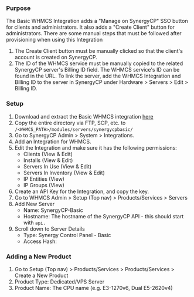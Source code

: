 ### Purpose

The Basic WHMCS Integration adds a "Manage on SynergyCP" SSO button for clients and administrators. It also adds a "Create Client" button for administrators. There are some manual steps that must be followed after provisioning when using this Integration

 1. The Create Client button must be manually clicked so that the client's account is created on SynergyCP.
 2. The ID of the WHMCS service must be manually copied to the related SynergyCP server's Billing ID field. The WHMCS service's ID can be found in the URL. To link the server, add the WHMCS Integration and Billing ID to the server in SynergyCP under Hardware > Servers > Edit > Billing ID.

### Setup

 1. Download and extract the Basic WHMCS integration [here](https://install.synergycp.com/bm/integration/whmcs/synergycpbasic.zip)
 2. Copy the entire directory via FTP, SCP, etc. to `/<WHMCS_PATH>/modules/servers/synergycpbasic/`
 3. Go to SynergyCP Admin > System > Integrations.
 4. Add an Integration for WHMCS.
 5. Edit the Integration and make sure it has the following permissions:
     - Clients (View & Edit)
     - Installs (View & Edit)
     - Servers In Use (View & Edit)
     - Servers In Inventory (View & Edit)
     - IP Entities (View)
     - IP Groups (View)
 6. Create an API Key for the Integration, and copy the key.
 7. Go to WHMCS Admin > Setup (Top nav) > Products/Services > Servers
 8. Add New Server
     - Name: SynergyCP-Basic
     - Hostname: The hostname of the SynergyCP API - this should start with `api.`
 9. Scroll down to Server Details
     - Type: Synergy Control Panel - Basic
     - Access Hash: <API Key of SynergyCP Integration>

### Adding a New Product

1. Go to Setup (Top nav) > Products/Services > Products/Services > Create a New Product
2. Product Type: Dedicated/VPS Server
3. Product Name: The CPU name (e.g. E3-1270v6, Dual E5-2620v4)
